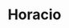 ---
title: "Horacio"
url: /ciudad-autonoma-de-buenos-aires/horacio-avenida-corrientes/
shop: hardware
---